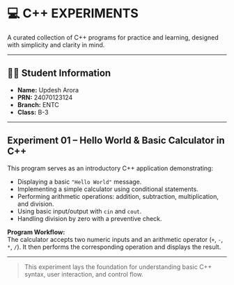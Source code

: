 # 💻 C++ EXPERIMENTS

A curated collection of C++ programs for practice and learning, designed with simplicity and clarity in mind.

---

## 👨‍🎓 Student Information

- **Name:** Updesh Arora  
- **PRN:** 24070123124  
- **Branch:** ENTC  
- **Class:** B-3

---

## Experiment 01 – Hello World & Basic Calculator in C++

This program serves as an introductory C++ application demonstrating:

- Displaying a basic `"Hello World"` message.
- Implementing a simple calculator using conditional statements.
- Performing arithmetic operations: addition, subtraction, multiplication, and division.
- Using basic input/output with `cin` and `cout`.
- Handling division by zero with a preventive check.

**Program Workflow:**  
The calculator accepts two numeric inputs and an arithmetic operator (`+`, `-`, `*`, `/`). It then performs the corresponding operation and displays the result.

---

> This experiment lays the foundation for understanding basic C++ syntax, user interaction, and control flow.


